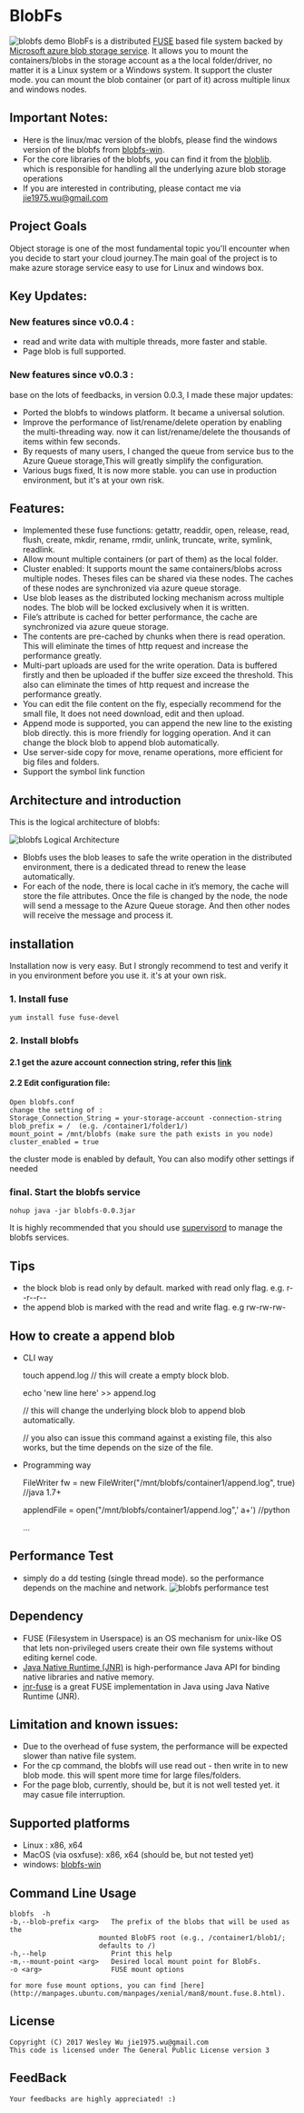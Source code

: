BlobFs
=====
![blobfs demo](doc/blobfs-demo.gif)
BlobFs is a distributed [FUSE](http://fuse.sourceforge.net) based file system backed by [Microsoft azure blob storage service](https://azure.microsoft.com/en-us/services/storage/blobs/). It allows you to mount the containers/blobs in the storage account as a the local folder/driver, no matter it is a Linux system or a Windows system. It support the cluster mode. you can mount the blob container (or part of it) across multiple linux and windows nodes.

## Important Notes:
* Here is the linux/mac version of the blobfs, please find the windows version of the blobfs from [blobfs-win](https://github.com/wesley1975/blobfs-win).
* For the core libraries of the blobfs, you can find it from the [bloblib](https://github.com/wesley1975/bloblib). which is responsible for handling all the underlying azure blob storage operations
* If you are interested in contributing, please contact me via jie1975.wu@gmail.com

## Project Goals
Object storage is one of the most fundamental topic you'll encounter when you decide to start your cloud journey.The main goal of the project is to make azure storage service easy to use for Linux and windows box.

## Key Updates:

### New features since v0.0.4 :

* read and write data with multiple threads, more faster and stable.
* Page blob is full supported.

### New features since v0.0.3 :

base on the lots of feedbacks, in version 0.0.3, I made these major updates:
* Ported the blobfs to windows platform. It became a universal solution. 
* Improve the performance of list/rename/delete operation by enabling the multi-threading way. now it can list/rename/delete the thousands of items within few seconds.
* By requests of many users, I changed the queue from service bus to the Azure Queue storage,This will greatly simplify the configuration.
* Various bugs fixed, It is now more stable. you can use in production environment, but it's at your own risk.

## Features:
* Implemented these fuse functions: getattr, readdir, open, release, read, flush, create, mkdir, rename, rmdir, unlink, truncate, write, symlink, readlink.
* Allow mount multiple containers (or part of them) as the local folder.
* Cluster enabled: It supports mount the same containers/blobs across multiple nodes. Theses files can be shared via these nodes. The caches of these nodes are synchronized via azure queue storage.
* Use blob leases as the distributed locking mechanism across multiple nodes. The blob will be locked exclusively when it is written. 
* File’s attribute is cached for better performance, the cache are synchronized via azure queue storage.
* The contents are pre-cached by chunks when there is read operation. This will eliminate the times of http request and increase the performance greatly. 
* Multi-part uploads are used for the write operation. Data is buffered firstly and then be uploaded if the buffer size exceed the threshold. This also can eliminate the times of http request and increase the performance greatly. 
* You can edit the file content on the fly, especially recommend for the small file, It does not need download, edit and then upload.
* Append mode is supported, you can append the new line to the existing blob directly. this is more friendly for logging operation. And it can change the block blob to append blob automatically.
* Use server-side copy for move, rename operations, more efficient for big files and folders.
* Support the symbol link function

## Architecture and introduction

This is the logical architecture of blobfs:

![blobfs Logical Architecture](doc/blobfs-arch.jpg)
* Blobfs uses the blob leases to safe the write operation in the distributed environment, there is a dedicated thread to renew the lease automatically.
* For each of the node, there is local cache in it’s memory, the cache will store the file attributes. Once the file is changed by the node, the node will send a message to the Azure Queue storage. And then other nodes will receive the message and process it.

## installation
Installation now is very easy. But I strongly recommend to test and verify it in you environment before you use it. it's at your own risk.
### 1. Install fuse
    yum install fuse fuse-devel
### 2. Install blobfs
#### 2.1 get the azure account connection string, refer this [link](https://docs.microsoft.com/en-us/azure/storage/storage-create-storage-account)
#### 2.2 Edit configuration file: 
	Open blobfs.conf
	change the setting of :
    Storage_Connection_String = your-storage-account -connection-string
    blob_prefix = /  (e.g. /container1/folder1/)
    mount_point = /mnt/blobfs (make sure the path exists in you node)
    cluster_enabled = true
the cluster mode is enabled by default, You can also modify other settings if needed

### final. Start the blobfs service
    nohup java -jar blobfs-0.0.3jar
It is highly recommended that you should use [supervisord](http://supervisord.org/) to manage the blobfs services.

## Tips
* the block blob is read only by default. marked with read only flag. e.g. r--r--r--
* the append blob is marked with the read and write flag. e.g rw-rw-rw-


## How to create a append blob
* CLI way

	touch append.log	// this will create a empty block blob.
	
	echo 'new line here' >> append.log  
	
	// this will change the underlying block blob to append blob automatically. 
	
	
	// you also can issue this command against a existing file, this also works, but the time depends on the size of the file.
		
* Programming way

	FileWriter fw = new FileWriter("/mnt/blobfs/container1/append.log", true)  //java 1.7+
	
	applendFile = open("/mnt/blobfs/container1/append.log",' a+') //python
	
	...

## Performance Test
* simply do a dd testing (single thread mode).  so the performance depends on the machine and network.
![blobfs performance test](doc/blobfs-perf.gif)

## Dependency
* FUSE (Filesystem in Userspace) is an OS mechanism for unix-like OS that lets non-privileged users create their own file systems without editing kernel code.
* [Java Native Runtime (JNR)](https://github.com/jnr/jnr-ffi) is high-performance Java API for binding native libraries and native memory.
* [jnr-fuse](https://github.com/SerCeMan/jnr-fuse) is a great FUSE implementation in Java using Java Native Runtime (JNR).

## Limitation and known issues:
* Due to the overhead of fuse system, the performance will be expected slower than native file system. 
* For the cp command, the blobfs will use read out - then write in to new blob mode. this will spent more time for large files/folders.
* For the page blob, currently, should be, but it is not well tested yet. it may casue file interruption.  

## Supported platforms
* Linux : x86, x64
* MacOS (via osxfuse): x86, x64  (should be, but not tested yet)
* windows: [blobfs-win](https://github.com/wesley1975/blobfs-win)

## Command Line Usage
    blobfs  -h
    -b,--blob-prefix <arg>   The prefix of the blobs that will be used as the
                          mounted BlobFS root (e.g., /container1/blob1/;
                          defaults to /)
    -h,--help                Print this help
    -m,--mount-point <arg>   Desired local mount point for BlobFs.
    -o <arg>                 FUSE mount options

	for more fuse mount options, you can find [here](http://manpages.ubuntu.com/manpages/xenial/man8/mount.fuse.8.html).

## License
	Copyright (C) 2017 Wesley Wu jie1975.wu@gmail.com
	This code is licensed under The General Public License version 3
	
## FeedBack
	Your feedbacks are highly appreciated! :)
